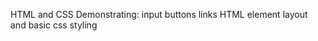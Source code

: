 HTML and CSS
Demonstrating:
    input
    buttons
    links
    HTML element layout
    and basic css styling